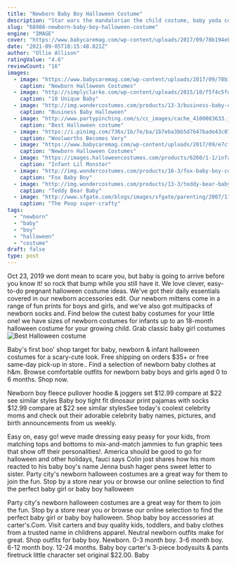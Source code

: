 ```yaml
---
title: "Newborn Baby Boy Halloween Costume"
description: "Star wars the mandalorian the child costume, baby yoda costume, child's costume toddler size, cosplay, halloween, christmas, birthday 2.0 out of 5 stars 1 $49.99 $ 49 . 99"
slug: "68988-newborn-baby-boy-halloween-costume"
engine: "IMAGE"
cover: "https://www.babycaremag.com/wp-content/uploads/2017/09/78b194eb67d2dd00858d2391f3ea533e.jpg"
date: "2021-09-05T18:15:48.821Z"
author: "Ollie Allison"
ratingValue: "4.6"
reviewCount: "16"
images:
  - image: "https://www.babycaremag.com/wp-content/uploads/2017/09/78b194eb67d2dd00858d2391f3ea533e.jpg"
    caption: "Newborn Halloween Costumes"
  - image: "http://simplyclarke.com/wp-content/uploads/2015/10/f5f4c5fd3aa20f2d0c4650ba77415539.jpg"
    caption: "10 Unique Baby"
  - image: "http://img.wondercostumes.com/products/13-3/business-baby-costume.jpg"
    caption: "Business Baby Halloween"
  - image: "http://www.partypinching.com/s/cc_images/cache_4100083633.jpg?t=1475480112"
    caption: "Best Halloween costume"
  - image: "https://i.pinimg.com/736x/1b/7e/ba/1b7eba3bb5d7647bade43c07b3524ac6--babies-clothes-baby-baby.jpg"
    caption: "Woolworths Becomes Very"
  - image: "https://www.babycaremag.com/wp-content/uploads/2017/09/e7cf3af3b9b5b2d69c18b9c97e81fd79.jpg"
    caption: "Newborn Halloween Costumes"
  - image: "https://images.halloweencostumes.com/products/6260/1-1/infant-lil-monster-costume.jpg"
    caption: "Infant Lil Monster"
  - image: "http://img.wondercostumes.com/products/16-3/fox-baby-boy-costume.jpg"
    caption: "Fox Baby Boy"
  - image: "http://img.wondercostumes.com/products/13-3/teddy-bear-baby-costume.jpg"
    caption: "Teddy Bear Baby"
  - image: "http://www.sfgate.com/blogs/images/sfgate/parenting/2007/11/02/poop_1_parrot495x741.JPG"
    caption: "The Poop super-crafty"
tags:
  - "newborn"
  - "baby"
  - "boy"
  - "halloween"
  - "costume"
draft: false
type: post
---
```


Oct 23, 2019 we dont mean to scare you, but baby is going to arrive before you know it! so rock that bump while you still have it. We love clever, easy-to-do pregnant halloween costume ideas. We've got their daily essentials covered in our newborn accessories edit. Our newborn mittens come in a range of fun prints for boys and girls, and we've also got multipacks of newborn socks and. Find below the cutest baby costumes for your little one! we have sizes of newborn costumes for infants up to an 18-month halloween costume for your growing child. Grab classic baby girl costumes
![Best Halloween costume](http://www.partypinching.com/s/cc_images/cache_4100083633.jpg?t=1475480112 "Best Halloween costume")

Baby&#39;s first boo&#39; shop target for baby, newborn &amp; infant halloween costumes for a scary-cute look. Free shipping on orders $35+ or free same-day pick-up in store.. Find a selection of newborn baby clothes at h&amp;m. Browse comfortable outfits for newborn baby boys and girls aged 0 to 6 months. Shop now.
<!--inArticleAds-->

<!--galleryOne-->

Newborn boy fleece pullover hoodie & joggers set $12.99 compare at $22 see similar styles  Baby boy tight fit dinosaur print pajamas with socks $12.99 compare at $22 see similar stylesSee today's coolest celebrity moms and check out their adorable celebrity baby names, pictures, and birth announcements from us weekly.
<!--inArticleAds-->

<!--galleryTwo-->

Easy on, easy go! weve made dressing easy peasy for your kids, from matching tops and bottoms to mix-and-match jammies to fun graphic tees that show off their personalities!. America should be good to go for halloween and other holidays, fauci says  Colin jost shares how his mom reacted to his baby boy's name Jenna bush hager pens sweet letter to sister. Party city's newborn halloween costumes are a great way for them to join the fun. Stop by a store near you or browse our online selection to find the perfect baby girl or baby boy halloween
<!--galleryThree-->

Party city's newborn halloween costumes are a great way for them to join the fun. Stop by a store near you or browse our online selection to find the perfect baby girl or baby boy halloween. Shop baby boy accessories at carter's.Com. Visit carters and buy quality kids, toddlers, and baby clothes from a trusted name in childrens apparel.  Neutral newborn outfits make for great. Shop outfits for baby boy. Newborn. 0-3 month boy. 3-6 month boy. 6-12 month boy. 12-24 months.  Baby boy carter's 3-piece bodysuits & pants firetruck little character set original $22.00. Baby